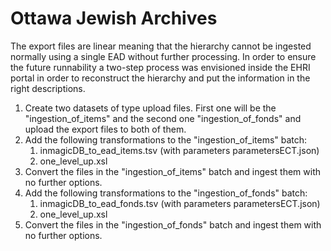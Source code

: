 # Ottawa Jewish Archives

The export files are linear meaning that the hierarchy cannot be ingested normally using a single EAD without further processing. In order to ensure the future runnability a two-step process was envisioned inside the EHRI portal in order to reconstruct the hierarchy and put the information in the right descriptions.

1. Create two datasets of type upload files. First one will be the "ingestion_of_items" and the second one "ingestion_of_fonds" and upload the export files to both of them.
2. Add the following transformations to the "ingestion_of_items" batch:
    1. inmagicDB_to_ead_items.tsv (with parameters parametersECT.json)
    2. one_level_up.xsl
3. Convert the files in the "ingestion_of_items" batch and ingest them with no further options.
4. Add the following transformations to the "ingestion_of_fonds" batch:
    1. inmagicDB_to_ead_fonds.tsv (with parameters parametersECT.json)
    2. one_level_up.xsl
5. Convert the files in the "ingestion_of_fonds" batch and ingest them with no further options.
